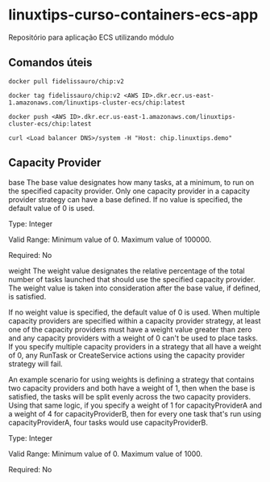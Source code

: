 # linuxtips-curso-containers-ecs-app
Repositório para aplicação ECS utilizando módulo

## Comandos úteis

```
docker pull fidelissauro/chip:v2

docker tag fidelissauro/chip:v2 <AWS ID>.dkr.ecr.us-east-1.amazonaws.com/linuxtips-cluster-ecs/chip:latest

docker push <AWS ID>.dkr.ecr.us-east-1.amazonaws.com/linuxtips-cluster-ecs/chip:latest

curl <Load balancer DNS>/system -H "Host: chip.linuxtips.demo"
```

## Capacity Provider

base
The base value designates how many tasks, at a minimum, to run on the specified capacity provider. Only one capacity provider in a capacity provider strategy can have a base defined. If no value is specified, the default value of 0 is used.

Type: Integer

Valid Range: Minimum value of 0. Maximum value of 100000.

Required: No

weight
The weight value designates the relative percentage of the total number of tasks launched that should use the specified capacity provider. The weight value is taken into consideration after the base value, if defined, is satisfied.

If no weight value is specified, the default value of 0 is used. When multiple capacity providers are specified within a capacity provider strategy, at least one of the capacity providers must have a weight value greater than zero and any capacity providers with a weight of 0 can't be used to place tasks. If you specify multiple capacity providers in a strategy that all have a weight of 0, any RunTask or CreateService actions using the capacity provider strategy will fail.

An example scenario for using weights is defining a strategy that contains two capacity providers and both have a weight of 1, then when the base is satisfied, the tasks will be split evenly across the two capacity providers. Using that same logic, if you specify a weight of 1 for capacityProviderA and a weight of 4 for capacityProviderB, then for every one task that's run using capacityProviderA, four tasks would use capacityProviderB.

Type: Integer

Valid Range: Minimum value of 0. Maximum value of 1000.

Required: No

